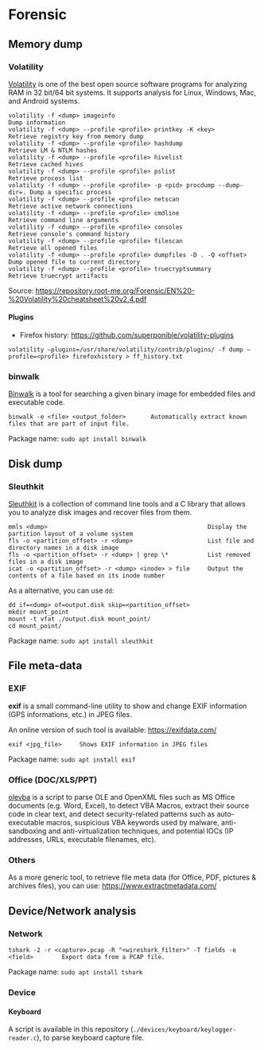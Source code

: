 # Forensic

## Memory dump

### Volatility

[Volatility](https://github.com/volatilityfoundation/volatility3) is one of the best open source software programs for analyzing RAM in 32 bit/64 bit systems.
It supports analysis for Linux, Windows, Mac, and Android systems.

```
volatility -f <dump> imageinfo                                          Dump information
volatility -f <dump> --profile <profile> printkey -K <key>              Retrieve registry key from memory dump
volatility -f <dump> --profile <profile> hashdump                       Retrieve LM & NTLM hashes
volatility -f <dump> --profile <profile> hivelist                       Retrieve cached hives
volatility -f <dump> --profile <profile> pslist                         Retrieve process list
volatility -f <dump> --profile <profile> -p <pid> procdump --dump-dir=. Dump a specific process
volatility -f <dump> --profile <profile> netscan                        Retrieve active network connections
volatility -f <dump> --profile <profile> cmdline                        Retrieve command line arguments
volatility -f <dump> --profile <profile> consoles                       Retrieve console's command history
volatility -f <dump> --profile <profile> filescan                       Retrieve all opened files
volatility -f <dump> --profile <profile> dumpfiles -D . -Q <offset>     Dump opened file to current directory
volatility -f <dump> --profile <profile> truecryptsummary               Retrieve truecrypt artifacts
```

Source: https://repository.root-me.org/Forensic/EN%20-%20Volatility%20cheatsheet%20v2.4.pdf

#### Plugins

* Firefox history: https://github.com/superponible/volatility-plugins
```
volatility —plugins=/usr/share/volatility/contrib/plugins/ -f dump —profile=<profile> firefoxhistory > ff_history.txt
```

### binwalk

[Binwalk](https://github.com/ReFirmLabs/binwalk) is a tool for searching a given binary image for embedded files and executable code.

```
binwalk -e <file> <output_folder>       Automatically extract known files that are part of input file.
```

Package name: `sudo apt install binwalk`

## Disk dump

### Sleuthkit

[Sleuthkit](https://sleuthkit.org/) is a collection of command line tools and a C library that allows you to analyze disk images and recover files from them.

```
mmls <dump>                                             Display the partition layout of a volume system
fls -o <partition_offset> -r <dump>                     List file and directory names in a disk image
fls -o <partition_offset> -r <dump> | grep \*           List removed files in a disk image
icat -o <partition_offset> -r <dump> <inode> > file     Output the contents of a file based on its inode number
```

As a alternative, you can use `dd`:
```
dd if=<dump> of=output.disk skip=<partition_offset>
mkdir mount_point
mount -t vfat ./output.disk mount_point/
cd mount_point/
```

Package name: `sudo apt install sleuthkit`

## File meta-data

### EXIF

**exif** is a small command-line utility to show and change EXIF information (GPS informations, etc.) in JPEG files.

An online version of such tool is available: https://exifdata.com/

```
exif <jpg_file>     Shows EXIF information in JPEG files
```

Package name: `sudo apt install exif`

### Office (DOC/XLS/PPT)

[olevba](https://github.com/decalage2/oletools/wiki/olevba) is a script to parse OLE and OpenXML files such as MS Office documents (e.g. Word, Excel), to detect VBA Macros, extract their source code in clear text, and detect security-related patterns such as auto-executable macros, suspicious VBA keywords used by malware, anti-sandboxing and anti-virtualization techniques, and potential IOCs (IP addresses, URLs, executable filenames, etc).

### Others

As a more generic tool, to retrieve file meta data (for Office, PDF, pictures & archives files), you can use: https://www.extractmetadata.com/

## Device/Network analysis

### Network

```
tshark -2 -r <capture>.pcap -R "<wireshark_filter>" -T fields -e <field>        Export data from a PCAP file.
```

Package name: `sudo apt install tshark`

### Device

#### Keyboard

A script is available in this repository (`./devices/keyboard/keylogger-reader.c`), to parse keyboard capture file.
